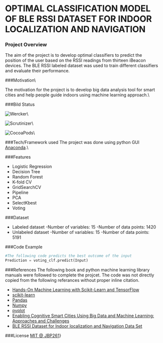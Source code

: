 # OPTIMAL CLASSIFICATION MODEL OF BLE RSSI DATASET FOR INDOOR LOCALIZATION AND NAVIGATION

### Project Overview
The aim of the project is to develop optimal classifiers to predict the position of the user based on the RSSI readings from thirteen iBeacon devices. The BLE RSSI labeled dataset was used to train different classifiers and evaluate their performance.

###Motivation\

The motivation for the project is to develop big data analysis tool for smart cities and help people guide indoors using machine learning approach.\

###Bild Status

![Wercker](https://img.shields.io/wercker/ci/wercker/docs.svg)\

![Scrutinizer](https://img.shields.io/scrutinizer/g/filp/whoops.svg)\

![CocoaPods](https://img.shields.io/cocoapods/dw/AFNetworking.svg)\

###Tech/Framework used
The project was done using python GUI [Anaconda](https://anaconda.org/anaconda/python "Anaconda").\

###Features
- Logistic Regression
- Decision Tree
- Random Forest
- K-fold CV
- GridSearchCV
- Pipeline
- PCA
- SelectKbest
- Voting

###Dataset
- Labeled dataset
-Number of variables: 15
-Number of data points: 1420
- Unlabeled dataset
-Number of variables: 15
-Number of data points: 5191

###Code Example
```python
#The following code predicts the best outcome of the input
Prediction = voting_clf.predict(Input)
```
###References
The following book and python machine learning library manuals were followed to complete the projcet.
The code was not directly copied from the following referances without proper inline citation.
- [Hands-On Machine Learning with Scikit-Learn and TensorFlow](https://benjaminliuweb.files.wordpress.com/2016/12/oreilly-hands-on-machine-learning-with-scikit-learn-and-tensorflow-1491962291.pdf  "Hands-On Machine Learning with Scikit-Learn and TensorFlow")
- [scikit-learn](http://scikit-learn.org/stable/ "scikit-learn")
- [Pandas](https://pandas.pydata.org/ "Pandas")
- [Numpy](www.numpy.org/ "Numpy")
- [pyplot](https://matplotlib.org/api/pyplot_api.html "pyplot")
- [Enabling Cognitive Smart Cities Using Big Data and Machine Learning: Approaches and Challenges](https://ieeexplore.ieee.org/document/8291121/ "Enabling Cognitive Smart Cities Using Big Data and Machine Learning: Approaches and Challenges")
- [BLE RSSI Dataset for Indoor localization and Navigation Data Set ](https://archive.ics.uci.edu/ml/datasets/BLE+RSSI+Dataset+for+Indoor+localization+and+Navigation "BLE RSSI Dataset for Indoor localization and Navigation Data Set ")

###License
[MIT @ JBP261](https://choosealicense.com/licenses/mit/ "MIT @ JBP261")}
